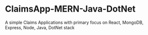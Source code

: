 # ClaimsApp-MERN-Java-DotNet
A simple Claims Applications with primary focus on React, MongoDB, Express, Node, Java, DotNet stack
